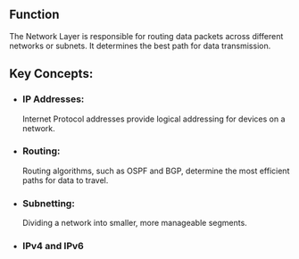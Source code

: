 ## Function

The Network Layer is responsible for routing data packets across different networks or subnets. It determines the best path for data transmission.

## Key Concepts:

- ### IP Addresses:
  Internet Protocol addresses provide logical addressing for devices on a network.
- ### Routing:
  Routing algorithms, such as OSPF and BGP, determine the most efficient paths for data to travel.
- ### Subnetting:
  Dividing a network into smaller, more manageable segments.
- ### IPv4 and IPv6
